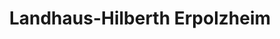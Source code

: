---
title: "Landhaus-Hilberth Erpolzheim"
url: /erpolzheim/landhaus-hilberth-erpolzheim/
shop: Hofladen
---